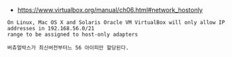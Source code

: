- https://www.virtualbox.org/manual/ch06.html#network_hostonly
```
On Linux, Mac OS X and Solaris Oracle VM VirtualBox will only allow IP addresses in 192.168.56.0/21 
range to be assigned to host-only adapters
```
```
버츄얼박스가 최신버전부터느 56 아이피만 할당된다.
```
